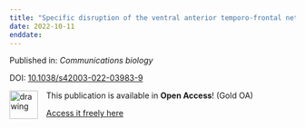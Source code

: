 ```yaml
---
title: "Specific disruption of the ventral anterior temporo-frontal network reveals key implications for language comprehension and cognition."
date: 2022-10-11
enddate:
---
```


Published in: *Communications biology*

DOI: [10.1038/s42003-022-03983-9](https://doi.org/10.1038/s42003-022-03983-9)

<img src="https://upload.wikimedia.org/wikipedia/commons/thumb/7/77/Open_Access_logo_PLoS_transparent.svg/800px-Open_Access_logo_PLoS_transparent.svg.png" alt="drawing" width="50" align="left"/> &nbsp;&nbsp;&nbsp;This publication is available in **Open Access**! (Gold OA)

&nbsp;&nbsp;&nbsp;<a href="https://www.nature.com/articles/s42003-022-03983-9.pdf">Access it freely here</a>

